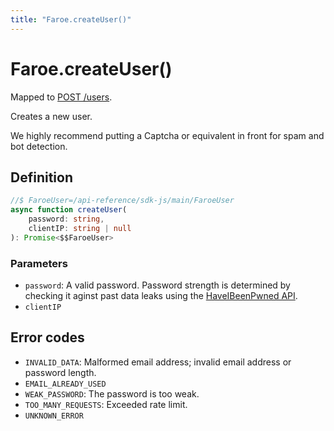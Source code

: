 ```yaml
---
title: "Faroe.createUser()"
---
```


# Faroe.createUser()

Mapped to [POST /users](/api-reference/rest/endpoints/post_users).

Creates a new user.

We highly recommend putting a Captcha or equivalent in front for spam and bot detection.

## Definition

```ts
//$ FaroeUser=/api-reference/sdk-js/main/FaroeUser
async function createUser(
    password: string,
    clientIP: string | null
): Promise<$$FaroeUser>
```

### Parameters

- `password`: A valid password. Password strength is determined by checking it aginst past data leaks using the [HaveIBeenPwned API](https://haveibeenpwned.com/API/v3#PwnedPasswords).
- `clientIP`

## Error codes

- `INVALID_DATA`: Malformed email address; invalid email address or password length.
- `EMAIL_ALREADY_USED`
- `WEAK_PASSWORD`: The password is too weak.
- `TOO_MANY_REQUESTS`: Exceeded rate limit.
- `UNKNOWN_ERROR`
